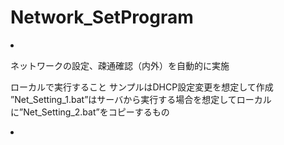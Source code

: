 # Network_SetProgram
<li>
<p>ネットワークの設定、疎通確認（内外）を自動的に実施<p>
ローカルで実行すること
サンプルはDHCP設定変更を想定して作成<br>
”Net_Setting_1.bat”はサーバから実行する場合を想定してローカルに”Net_Setting_2.bat”をコピーするもの<br>
<li>
